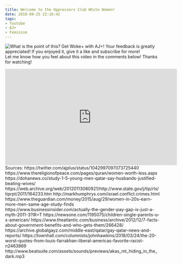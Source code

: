 ```yaml
---
title: Welcome to the Oppressors Club White Women!
date: 2018-09-25 22:16:42
tags:
- Youtube
- AJ+
- Feminism
---
```

![What is the point of this?](/images/aj+.png)
Get Woke+ with AJ+!
Your feedback is greatly appreciated!
If you enjoyed it, give it a like and subscribe for more!<script async src="//pagead2.googlesyndication.com/pagead/js/adsbygoogle.js"></script><ins class="adsbygoogle" style="display:block; text-align:center;"  data-ad-layout="in-article"  data-ad-format="fluid"  data-ad-client="ca-pub-2164900147810573"  data-ad-slot="8817307412"></ins><script>(adsbygoogle = window.adsbygoogle || []).push({});</script>
Let me know how you feel about this video in the comments below!
Thanks for watching!

<iframe width="560" height="315" src="https://www.youtube.com/embed/J6jpQUQ8WaQ" frameborder="0" allow="autoplay; encrypted-media" allowfullscreen></iframe><!--more-->
Sources:
https://twitter.com/ajplus/status/1042997097073725440
https://www.thereligionofpeace.com/pages/quran/women-worth-less.aspx
https://dohanews.co/study-1-5-young-men-qatar-say-husbands-justified-beating-wives/
https://web.archive.org/web/20120113080921/http://www.state.gov/j/tip/rls/tiprpt/2011/164233.htm
http://markhumphrys.com/israel.conflict.crimes.html
https://www.theguardian.com/money/2015/aug/29/women-in-20s-earn-more-men-same-age-study-finds
https://www.businessinsider.com/actually-the-gender-pay-gap-is-just-a-myth-2011-3?IR=T
https://newsone.com/1195075/children-single-parents-u-s-american/
https://www.theatlantic.com/business/archive/2012/12/7-facts-about-government-benefits-and-who-gets-them/266428/
https://archive.globalgayz.com/middle-east/qatar/gay-qatar-news-and-reports/
https://townhall.com/columnists/johnhawkins/2018/03/24/the-20-worst-quotes-from-louis-farrakhan-liberal-americas-favorite-racist-n2463869
http://www.beatsuite.com/assets/sounds/previews/akas_mt_hiding_in_the_dark.mp3
